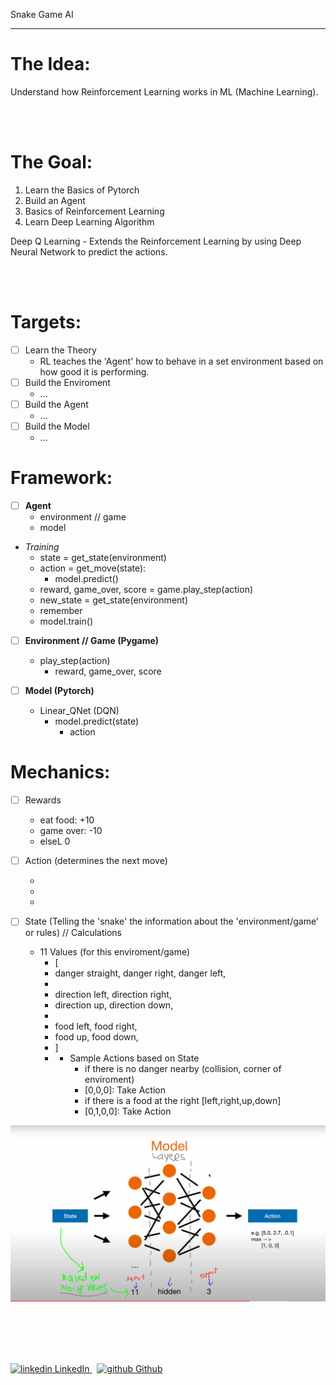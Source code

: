 Snake Game AI

---
# The Idea:

Understand how Reinforcement Learning works in ML (Machine Learning).

<br>
</br>

# The Goal:

1. Learn the Basics of Pytorch
2. Build an Agent
3. Basics of Reinforcement Learning
4. Learn Deep Learning Algorithm

Deep Q Learning - Extends the Reinforcement Learning by using Deep Neural Network to predict the actions.



<br>
</br>

# Targets:

- [ ]  Learn the Theory
    - RL teaches the 'Agent' how to behave in a set environment based on how good it is performing.
- [ ]  Build the Enviroment
    - ...
- [ ]  Build the Agent
    - ...
- [ ]  Build the Model
    - ...


# Framework:

- [ ]  **Agent**
    - environment // game
    - model
  - *Training*
    - state = get_state(environment)
    - action = get_move(state):
      - model.predict()
    - reward, game_over, score = game.play_step(action)
    - new_state = get_state(environment)
    - remember
    - model.train()

- [ ]  **Environment // Game (Pygame)**
    - play_step(action)
      - reward, game_over, score

- [ ]  **Model (Pytorch)**
    - Linear_QNet (DQN)
      - model.predict(state)
        - action




# Mechanics:

- [ ]  Rewards
    - eat food: +10
    - game over: -10
    - elseL 0

- [ ]  Action (determines the next move)
    - [1,0,0]: keep-straight
    - [0,1,0]: true-right-turn
    - [0,0,1]: true-left-turn

- [ ]  State (Telling the 'snake' the information about the 'environment/game' or rules) // Calculations
    - 11 Values (for this enviroment/game)
      -  [
      -  danger straight, danger right, danger left,
      -  
      -  direction left, direction right,
      -  direction up, direction down,
      -  
      -  food left, food right,
      -  food up, food down,
      -  ]
      -  
         -  Sample Actions based on State
            -  if there is no danger nearby (collision, corner of enviroment)
            -  [0,0,0]: Take Action
            -  if there is a food at the right [left,right,up,down]
            -  [0,1,0,0]: Take Action


![alt text](01-Information-Images/Framework.PNG?raw=true)

<br>
</br>
<br>
</br>
<p>
  <a href="https://www.linkedin.com/in/binoootuliao/" rel="nofollow noreferrer">
    <img src="https://i.stack.imgur.com/gVE0j.png" alt="linkedin"> LinkedIn
  </a> &nbsp; 
  <a href="https://github.com/melbinoooo" rel="nofollow noreferrer">
    <img src="https://i.stack.imgur.com/tskMh.png" alt="github"> Github
  </a>
</p>